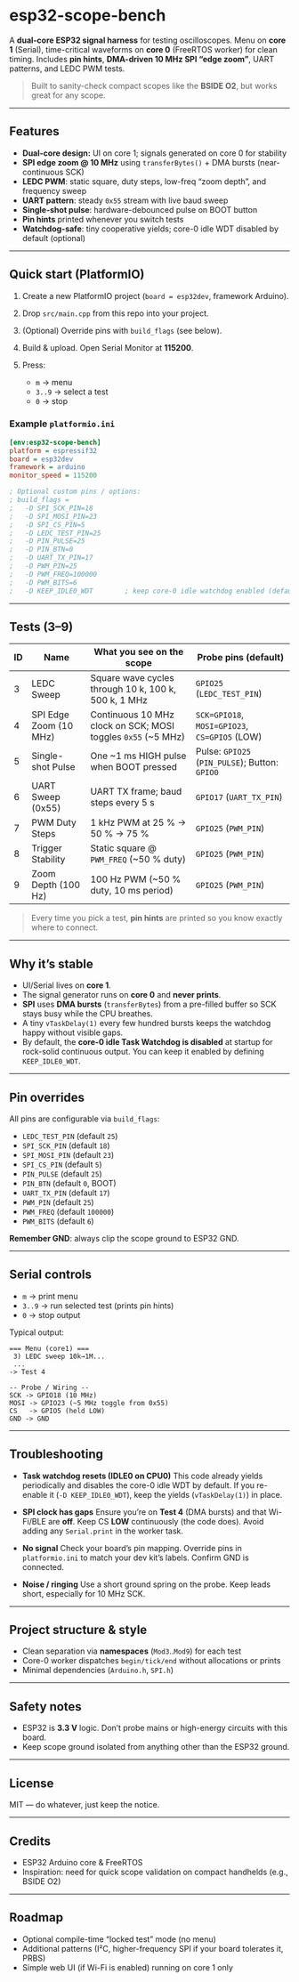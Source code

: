 # esp32-scope-bench

A **dual-core ESP32 signal harness** for testing oscilloscopes.
Menu on **core 1** (Serial), time-critical waveforms on **core 0** (FreeRTOS worker) for clean timing.
Includes **pin hints**, **DMA-driven 10 MHz SPI “edge zoom”**, UART patterns, and LEDC PWM tests.

> Built to sanity-check compact scopes like the **BSIDE O2**, but works great for any scope.

---

## Features

- **Dual-core design:** UI on core 1; signals generated on core 0 for stability
- **SPI edge zoom @ 10 MHz** using `transferBytes()` + DMA bursts (near-continuous SCK)
- **LEDC PWM**: static square, duty steps, low-freq “zoom depth”, and frequency sweep
- **UART pattern**: steady `0x55` stream with live baud sweep
- **Single-shot pulse**: hardware-debounced pulse on BOOT button
- **Pin hints** printed whenever you switch tests
- **Watchdog-safe**: tiny cooperative yields; core-0 idle WDT disabled by default (optional)

---

## Quick start (PlatformIO)

1. Create a new PlatformIO project (`board = esp32dev`, framework Arduino).
2. Drop `src/main.cpp` from this repo into your project.
3. (Optional) Override pins with `build_flags` (see below).
4. Build & upload. Open Serial Monitor at **115200**.
5. Press:

   - `m` → menu
   - `3..9` → select a test
   - `0` → stop

### Example `platformio.ini`

```ini
[env:esp32-scope-bench]
platform = espressif32
board = esp32dev
framework = arduino
monitor_speed = 115200

; Optional custom pins / options:
; build_flags =
;   -D SPI_SCK_PIN=18
;   -D SPI_MOSI_PIN=23
;   -D SPI_CS_PIN=5
;   -D LEDC_TEST_PIN=25
;   -D PIN_PULSE=25
;   -D PIN_BTN=0
;   -D UART_TX_PIN=17
;   -D PWM_PIN=25
;   -D PWM_FREQ=100000
;   -D PWM_BITS=6
;   -D KEEP_IDLE0_WDT        ; keep core-0 idle watchdog enabled (default is disabled)
```

---

## Tests (3–9)

| ID  | Name                   | What you see on the scope                                     | Probe pins (default)                           |
| --- | ---------------------- | ------------------------------------------------------------- | ---------------------------------------------- |
| 3   | LEDC Sweep             | Square wave cycles through 10 k, 100 k, 500 k, 1 MHz          | `GPIO25` (`LEDC_TEST_PIN`)                     |
| 4   | SPI Edge Zoom (10 MHz) | Continuous 10 MHz clock on SCK; MOSI toggles `0x55` (\~5 MHz) | `SCK=GPIO18`, `MOSI=GPIO23`, `CS=GPIO5` (LOW)  |
| 5   | Single-shot Pulse      | One \~1 ms HIGH pulse when BOOT pressed                       | Pulse: `GPIO25` (`PIN_PULSE`); Button: `GPIO0` |
| 6   | UART Sweep (0x55)      | UART TX frame; baud steps every 5 s                           | `GPIO17` (`UART_TX_PIN`)                       |
| 7   | PWM Duty Steps         | 1 kHz PWM at 25 % → 50 % → 75 %                               | `GPIO25` (`PWM_PIN`)                           |
| 8   | Trigger Stability      | Static square @ `PWM_FREQ` (\~50 % duty)                      | `GPIO25` (`PWM_PIN`)                           |
| 9   | Zoom Depth (100 Hz)    | 100 Hz PWM (\~50 % duty, 10 ms period)                        | `GPIO25` (`PWM_PIN`)                           |

> Every time you pick a test, **pin hints** are printed so you know exactly where to connect.

---

## Why it’s stable

- UI/Serial lives on **core 1**.
- The signal generator runs on **core 0** and **never prints**.
- **SPI** uses **DMA bursts** (`transferBytes`) from a pre-filled buffer so SCK stays busy while the CPU breathes.
- A tiny `vTaskDelay(1)` every few hundred bursts keeps the watchdog happy without visible gaps.
- By default, the **core-0 idle Task Watchdog is disabled** at startup for rock-solid continuous output. You can keep it enabled by defining `KEEP_IDLE0_WDT`.

---

## Pin overrides

All pins are configurable via `build_flags`:

- `LEDC_TEST_PIN` (default `25`)
- `SPI_SCK_PIN` (default `18`)
- `SPI_MOSI_PIN` (default `23`)
- `SPI_CS_PIN` (default `5`)
- `PIN_PULSE` (default `25`)
- `PIN_BTN` (default `0`, BOOT)
- `UART_TX_PIN` (default `17`)
- `PWM_PIN` (default `25`)
- `PWM_FREQ` (default `100000`)
- `PWM_BITS` (default `6`)

**Remember GND**: always clip the scope ground to ESP32 GND.

---

## Serial controls

- `m` → print menu
- `3..9` → run selected test (prints pin hints)
- `0` → stop output

Typical output:

```
=== Menu (core1) ===
 3) LEDC sweep 10k→1M...
 ...
-> Test 4

-- Probe / Wiring --
SCK -> GPIO18 (10 MHz)
MOSI -> GPIO23 (~5 MHz toggle from 0x55)
CS   -> GPIO5 (held LOW)
GND -> GND
```

---

## Troubleshooting

- **Task watchdog resets (IDLE0 on CPU0)**
  This code already yields periodically and disables the core-0 idle WDT by default. If you re-enable it (`-D KEEP_IDLE0_WDT`), keep the yields (`vTaskDelay(1)`) in place.

- **SPI clock has gaps**
  Ensure you’re on **Test 4** (DMA bursts) and that Wi-Fi/BLE are **off**. Keep CS **LOW** continuously (the code does). Avoid adding any `Serial.print` in the worker task.

- **No signal**
  Check your board’s pin mapping. Override pins in `platformio.ini` to match your dev kit’s labels. Confirm GND is connected.

- **Noise / ringing**
  Use a short ground spring on the probe. Keep leads short, especially for 10 MHz SCK.

---

## Project structure & style

- Clean separation via **namespaces** (`Mod3`..`Mod9`) for each test
- Core-0 worker dispatches `begin/tick/end` without allocations or prints
- Minimal dependencies (`Arduino.h`, `SPI.h`)

---

## Safety notes

- ESP32 is **3.3 V** logic. Don’t probe mains or high-energy circuits with this board.
- Keep scope ground isolated from anything other than the ESP32 ground.

---

## License

MIT — do whatever, just keep the notice.

---

## Credits

- ESP32 Arduino core & FreeRTOS
- Inspiration: need for quick scope validation on compact handhelds (e.g., BSIDE O2)

---

## Roadmap

- Optional compile-time “locked test” mode (no menu)
- Additional patterns (I²C, higher-frequency SPI if your board tolerates it, PRBS)
- Simple web UI (if Wi-Fi is enabled) running on core 1 only
